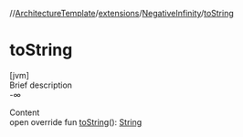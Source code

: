 //[ArchitectureTemplate](../../index.md)/[extensions](../index.md)/[NegativeInfinity](index.md)/[toString](to-string.md)



# toString  
[jvm]  
Brief description  
-∞  
  
  
Content  
open override fun [toString](to-string.md)(): [String](https://kotlinlang.org/api/latest/jvm/stdlib/kotlin/-string/index.html)  



